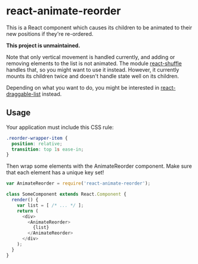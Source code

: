# react-animate-reorder

This is a React component which causes its children to be animated to their new
positions if they're re-ordered.

**This project is unmaintained.**

Note that only vertical movement is handled currently, and adding or removing
elements to the list is not animated. The module
[react-shuffle](https://github.com/FormidableLabs/react-shuffle) handles that,
so you might want to use it instead. However, it currently mounts its children
twice and doesn't handle state well on its children.

Depending on what you want to do, you might be interested in
[react-draggable-list](https://github.com/StreakYC/react-draggable-list) instead.

## Usage

Your application must include this CSS rule:

```css
.reorder-wrapper-item {
  position: relative;
  transition: top 1s ease-in;
}
```

Then wrap some elements with the AnimateReorder component. Make sure that each
element has a unique key set!

```js
var AnimateReorder = require('react-animate-reorder');

class SomeComponent extends React.Component {
  render() {
    var list = [ /* ... */ ];
    return (
      <div>
        <AnimateReorder>
          {list}
        </AnimateReorder>
      </div>
    );
  }
}
```

